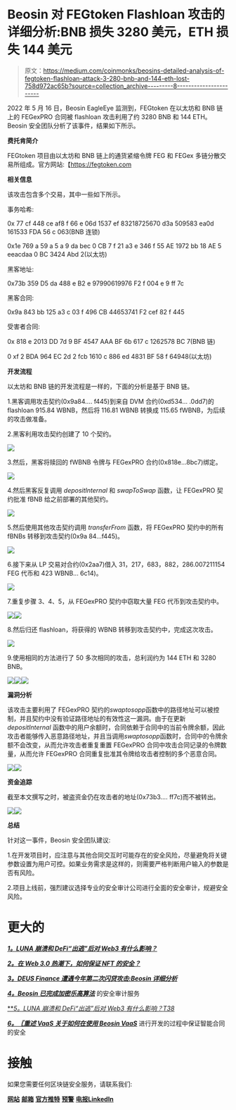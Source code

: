 # Beosin 对 FEGtoken Flashloan 攻击的详细分析:BNB 损失 3280 美元，ETH 损失 144 美元

> 原文：<https://medium.com/coinmonks/beosins-detailed-analysis-of-fegtoken-flashloan-attack-3-280-bnb-and-144-eth-lost-758d972ac65b?source=collection_archive---------8----------------------->

2022 年 5 月 16 日，Beosin EagleEye 监测到，FEGtoken 在以太坊和 BNB 链上的 FEGexPRO 合同被 flashloan 攻击利用了约 3280 BNB 和 144 ETH。Beosin 安全团队分析了该事件，结果如下所示。

**费托肯简介**

FEGtoken 项目由以太坊和 BNB 链上的通货紧缩令牌 FEG 和 FEGex 多链分散交易所组成。官方网站:【https://fegtoken.com 

**相关信息**

该攻击包含多个交易，其中一些如下所示。

事务哈希:

0x 77 cf 448 ce af8 f 66 e 06d 1537 ef 83218725670 d3a 509583 ea0d 161533 FDA 56 c 063(BNB 连锁)

0x1e 769 a 59 a 5 a 9 da bec 0 CB 7 f 21 a3 e 346 f 55 AE 1972 bb 18 AE 5 eeacdaa 0 BC 3424 Abd 2(以太坊)

黑客地址:

0x73b 359 D5 da 488 e B2 e 97990619976 F2 f 004 e 9 ff 7c

黑客合同:

0x9a 843 bb 125 a3 c 03 f 496 CB 44653741 F2 cef 82 f 445

受害者合同:

0x 818 e 2013 DD 7d 9 BF 4547 AAA BF 6b 617 c 1262578 BC 7(BNB 链)

0 xf 2 BDA 964 EC 2d 2 fcb 1610 c 886 ed 4831 BF 58 f 64948(以太坊)

**开发流程**

以太坊和 BNB 链的开发流程是一样的，下面的分析是基于 BNB 链。

1.黑客调用攻击契约(0x9a84…. f445)到来自 DVM 合约(0xd534… .0dd7)的 flashloan 915.84 WBNB，然后将 116.81 WBNB 转换成 115.65 fWBNB，为后续的攻击做准备。

2.黑客利用攻击契约创建了 10 个契约。

![](img/61fda0b7da8d6d5efe2a6e14275d8654.png)

3.然后，黑客将赎回的 fWBNB 令牌与 FEGexPRO 合约(0x818e…8bc7)绑定。

![](img/3a2a49c7c791a50732d1c4387fdb0d13.png)

4.然后黑客反复调用 *depositInternal* 和 *swapToSwap* 函数，让 FEGexPRO 契约批准 fBNB 给之前部署的其他契约。

![](img/8a1402fec510e4a9d8bab90695fe0be9.png)

5.然后使用其他攻击契约调用 *transferFrom* 函数，将 FEGexPRO 契约中的所有 fBNBs 转移到攻击契约(0x9a 84…f445)。

![](img/1fd335e59f60832fec0a450ce7591132.png)

6.接下来从 LP 交易对合约(0x2aa7)借入 31，217，683，882，286.007211154 FEG 代币和 423 WBNB... 6c14)。

![](img/251a0e7c96a41c032be1c257aa9c09a2.png)

7.重复步骤 3、4、5，从 FEGexPRO 契约中窃取大量 FEG 代币到攻击契约中。

![](img/40ad344f89f260944e5e66c3ef1ebd6b.png)![](img/c3e5a2997883cc3ddcd279cb76099ead.png)

8.然后归还 flashloan，将获得的 WBNB 转移到攻击契约中，完成这次攻击。

![](img/6ed5000f447a679f787b83909672d813.png)

9.使用相同的方法进行了 50 多次相同的攻击，总利润约为 144 ETH 和 3280 BNB。

![](img/ddff066bdd53f0ebfba066dd425cb54d.png)![](img/aa73f748eeeedaa85872a8d936e4394c.png)![](img/3183faefc0da7fd1b335b39d7d173f1b.png)

**漏洞分析**

该攻击主要利用了 FEGexPRO 契约的*swaptosopp*函数中的路径地址可以被控制，并且契约中没有验证路径地址的有效性这一漏洞。由于在更新 *depositInternal* 函数中的用户余额时，合同依赖于合同中的当前令牌余额，因此攻击者能够传入恶意路径地址，并且当调用*swaptosopp*函数时，合同中的令牌余额不会改变，从而允许攻击者重复重置 FEGexPRO 合同中攻击合同记录的令牌数量，从而允许 FEGexPRO 合同重复批准其令牌给攻击者控制的多个恶意合同。

![](img/6317f141ac0049375ccb4662bbb012e9.png)![](img/2e3d7b6fbc1adab01d8c19a676ce1805.png)

**资金追踪**

截至本文撰写之时，被盗资金仍在攻击者的地址(0x73b3…. ff7c)而不被转出。

![](img/cc8c20a2bd59c4ab0104b6301037ab84.png)![](img/0c292a6ec3be2dbd78a80c654f183198.png)

**总结**

针对这一事件，Beosin 安全团队建议:

1.在开发项目时，应注意与其他合同交互时可能存在的安全风险，尽量避免将关键参数设置为用户可控。如果业务需求是这样的，则需要严格判断用户输入的参数是否有风险。

2.项目上线前，强烈建议选择专业的安全审计公司进行全面的安全审计，规避安全风险。

# 更大的

[***1。LUNA 崩溃和 DeFi“出逃”后对 Web3 有什么影响？***](/coinmonks/what-is-the-impact-on-web3-after-lunas-crash-and-defi-fled-b80334e00aba)

[***2。在 Web 3.0 热潮下，如何保证 NFT 的安全？***](/@Beosin_com/how-to-ensure-the-security-of-nft-under-the-web-3-0-boom-beosin-vaas-has-provided-with-a-solution-50697ccd4f56)

[***3。DEUS Finance 遭遇今年第二次闪贷攻击:Beosin 详细分析***](/@Beosin_com/deus-finance-suffered-its-second-flashloan-attack-this-year-beosins-detailed-analysis-5032be0ec4f2)

[***4。Beosin 已完成加密乐高算法***](/@Beosin_com/beosin-has-completed-security-audit-service-of-crypto-lego-alg-no-critical-high-or-medium-risk-b656849e9334) 的安全审计服务

[***5。LUNA 崩溃和 DeFi“出逃”后对 Web3 有什么影响？*T38**](/coinmonks/what-is-the-impact-on-web3-after-lunas-crash-and-defi-fled-b80334e00aba)

[***6。〖重述 VaaS 关于如何在使用 Beosin VaaS***](/@Beosin_com/recap-ama-about-how-to-keep-your-smart-contract-secure-during-development-with-beosin-vaas-f7ecd2dc27a) 进行开发的过程中保证智能合同的安全

# 接触

如果您需要任何区块链安全服务，请联系我们:

[**网站**](https://beosin.com/) [**邮箱**](http://contact@beosin.com/) [**官方推特**](https://twitter.com/Beosin_com) [**预警**](https://twitter.com/BeosinAlert) [**电报**](https://t.me/beosin)**[**LinkedIn**](https://www.linkedin.com/company/beosin)**
